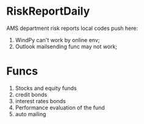 # RiskReportDaily
AMS department risk reports
local codes push here:
1. WindPy can't work by online env;
2. Outlook mailsending func may not work;

# Funcs
1. Stocks and equity funds
2. credit bonds
3. interest rates bonds
4. Performance evaluation of the fund
5. auto mailing

